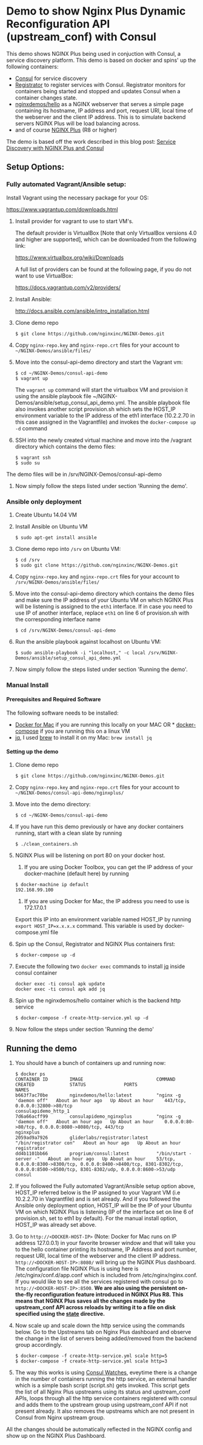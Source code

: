 # Demo to show Nginx Plus Dynamic Reconfiguration API (upstream_conf) with Consul

This demo shows NGINX Plus being used in conjuction with Consul, a service discovery platform. This demo is based on docker and spins'
up the following containers:

* [Consul](http://www.consul.io) for service discovery
* [Registrator](https://github.com/gliderlabs/registrator) to register services with Consul.  Registrator monitors for containers being started and stopped and updates Consul when a container changes state.
* [nginxdemos/hello](https://hub.docker.com/r/nginxdemos/hello/) as a NGINX webserver that serves a simple page containing its hostname, IP address and port, request URI, local time of the webserver and the client IP address. This is to simulate backend servers NGINX Plus will be load balancing across.
* and of course [NGINX Plus](http://www.nginx.com/products) (R8 or higher)

The demo is based off the work described in this blog post: [Service Discovery with NGINX Plus and Consul](https://www.nginx.com/blog/service-discovery-with-nginx-plus-and-consul/)
 
## Setup Options:

### Fully automated Vagrant/Ansible setup:

Install Vagrant using the necessary package for your OS:

https://www.vagrantup.com/downloads.html

1. Install provider for vagrant to use to start VM's.  

     The default provider is VirtualBox [Note that only VirtualBox versions 4.0 and higher are supported], which can be downloaded from the following link:

     https://www.virtualbox.org/wiki/Downloads

     A full list of providers can be found at the following page, if you do not want to use VirtualBox:

     https://docs.vagrantup.com/v2/providers/

1. Install Ansible:

     http://docs.ansible.com/ansible/intro_installation.html

1. Clone demo repo

     ```$ git clone https://github.com/nginxinc/NGINX-Demos.git```

1. Copy ```nginx-repo.key``` and ```nginx-repo.crt``` files for your account to ```~/NGINX-Demos/ansible/files/```

1. Move into the consul-api-demo directory and start the Vagrant vm:

     ```
     $ cd ~/NGINX-Demos/consul-api-demo
     $ vagrant up
     ```
     The ```vagrant up``` command will start the virtualbox VM and provision it using the ansible playbook file ~/NGINX-Demos/ansible/setup_consul_api_demo.yml. The ansible playbook file also invokes another script provision.sh which sets the HOST_IP environment variable to the IP address of the eth1 interface (10.2.2.70 in this case assigned in the Vagrantfile) and invokes the ```docker-compose up -d``` command

1. SSH into the newly created virtual machine and move into the /vagrant directory which contains the demo files:

     ```
     $ vagrant ssh
     $ sudo su
     ```
The demo files will be in /srv/NGINX-Demos/consul-api-demo

1. Now simply follow the steps listed under section 'Running the demo'.


### Ansible only deployment

1. Create Ubuntu 14.04 VM 

1. Install Ansible on Ubuntu VM

     ```
     $ sudo apt-get install ansible
     ```

1. Clone demo repo into ```/srv``` on Ubuntu VM:

     ```
     $ cd /srv
     $ sudo git clone https://github.com/nginxinc/NGINX-Demos.git
     ```

1. Copy ```nginx-repo.key``` and ```nginx-repo.crt``` files for your account to ```/srv/NGINX-Demos/ansible/files/```

1. Move into the consul-api-demo directory which contains the demo files and make sure the IP address of your Ubuntu VM on which NGINX Plus will be listening is assigned to the ```eth1``` interface. If in case you need to use IP of another interface, replace ```eth1``` on line 6 of provision.sh with the corresponding interface name
     ```
     $ cd /srv/NGINX-Demos/consul-api-demo
     ```

1. Run the ansible playbook against localhost on Ubuntu VM:

     ```
     $ sudo ansible-playbook -i "localhost," -c local /srv/NGINX-Demos/ansible/setup_consul_api_demo.yml
     ```

1. Now simply follow the steps listed under section 'Running the demo'.


### Manual Install

#### Prerequisites and Required Software

The following software needs to be installed:

* [Docker for Mac](https://www.docker.com/products/docker#/mac) if you are running this locally on your MAC OR * [docker-compose](https://docs.docker.com/compose/install) if you are running this on a linux VM
* [jq](https://stedolan.github.io/jq/), I used [brew](http://brew.sh) to install it on my Mac: `brew install jq`

#### Setting up the demo
1. Clone demo repo

     ```$ git clone https://github.com/nginxinc/NGINX-Demos.git```

1. Copy ```nginx-repo.key``` and ```nginx-repo.crt``` files for your account to ```~/NGINX-Demos/consul-api-demo/nginxplus/```

1. Move into the demo directory:

     ```
     $ cd ~/NGINX-Demos/consul-api-demo
     ```

1. If you have run this demo previously or have any docker containers running, start with a clean slate by running
     ```
     $ ./clean_containers.sh
     ```

1. NGINX Plus will be listening on port 80 on your docker host.
     1. If you are using Docker Toolbox, you can get the IP address of your docker-machine (default here) by running 

     ```
     $ docker-machine ip default
     192.168.99.100
     ```
     1. If you are using Docker for Mac, the IP address you need to use is 172.17.0.1

   Export this IP into an environment variable named HOST_IP by running `export HOST_IP=x.x.x.x` command. This variable is used by docker-compose.yml file

1. Spin up the Consul, Registrator and NGINX Plus containers first: 

     ```
     $ docker-compose up -d
     ```

1. Execute the following two `docker exec` commands to install [jq](https://stedolan.github.io/jq/) inside consul container
     ```
     docker exec -ti consul apk update
     docker exec -ti consul apk add jq
     ```

1. Spin up the nginxdemos/hello container which is the backend http service
     ```
     $ docker-compose -f create-http-service.yml up -d
     ```

1. Now follow the steps under section 'Running the demo'

## Running the demo

1. You should have a bunch of containers up and running now:

     ```
     $ docker ps
     CONTAINER ID        IMAGE                           COMMAND                  CREATED             STATUS              PORTS                                                                                                                                NAMES
     b663f7ac70be        nginxdemos/hello:latest         "nginx -g 'daemon off"   About an hour ago   Up About an hour    443/tcp, 0.0.0.0:32800->80/tcp                                                                                                       consulapidemo_http_1
     7d6a66acff99        consulapidemo_nginxplus         "nginx -g 'daemon off"   About an hour ago   Up About an hour    0.0.0.0:80->80/tcp, 0.0.0.0:8080->8080/tcp, 443/tcp                                                                                  nginxplus
     2059ad9a7926        gliderlabs/registrator:latest   "/bin/registrator con"   About an hour ago   Up About an hour                                                                                                                                         registrator
     dd4b1101bb66        progrium/consul:latest          "/bin/start -server -"   About an hour ago   Up About an hour    53/tcp, 0.0.0.0:8300->8300/tcp, 0.0.0.0:8400->8400/tcp, 8301-8302/tcp, 0.0.0.0:8500->8500/tcp, 8301-8302/udp, 0.0.0.0:8600->53/udp   consul
     ```

1. If you followed the Fully automated Vagrant/Ansible setup option above, HOST_IP referred below is the IP assigned to your Vagrant VM (i.e 10.2.2.70 in Vagrantfile) and is set already. And if you followed the Ansible only deployment option, HOST_IP will be the IP of your Ubuntu VM on which NGINX Plus is listening (IP of the interface set on line 6 of provision.sh, set to eth1 by default). For the manual install option, HOST_IP was already set above.

1. Go to `http://<DOCKER-HOST-IP>` (Note: Docker for Mac runs on IP address 127.0.0.1) in your favorite browser window and that will take you to the hello container printing its hostname, IP Address and port number, request URI, local time of the webserver and the client IP address. `http://<DOCKER-HOST-IP>:8080/` will bring up the NGINX Plus dashboard. The configuration file NGINX Plus is using here is /etc/nginx/conf.d/app.conf which is included from /etc/nginx/nginx.conf. If you would like to see all the services registered with consul go to `http://<DOCKER-HOST-IP>:8500`. **We are also using the persistent on-the-fly reconfiguration feature introduced in NGINX Plus R8. This means that NGINX Plus saves all the changes made by the upstream_conf API across reloads by writing it to a file on disk specified using the [state](http://nginx.org/en/docs/http/ngx_http_upstream_module.html#state) directive.**

1. Now scale up and scale down the http service using the commands below. Go to the Upstreams tab on Nginx Plus dashboard and observe the change in the list of servers being added/removed from the backend group accordingly.
     ```
     $ docker-compose -f create-http-service.yml scale http=5
     $ docker-compose -f create-http-service.yml scale http=3
     ```

1. The way this works is using [Consul Watches](https://www.consul.io/docs/agent/watches.html), eveytime there is a change in the number of containers running the http service, an external handler which is a simple bash script (script.sh) gets invoked. This script gets the list of all Nginx Plus upstreams using its status and upstream_conf APIs, loops through all the http service containers registered with consul and adds them to the upstream group using upstream_conf API if not present already. It also removes the upstreams which are not present in Consul from Nginx upstream group. 

All the changes should be automatically reflected in the NGINX config and show up on the NGINX Plus Dashboard.
